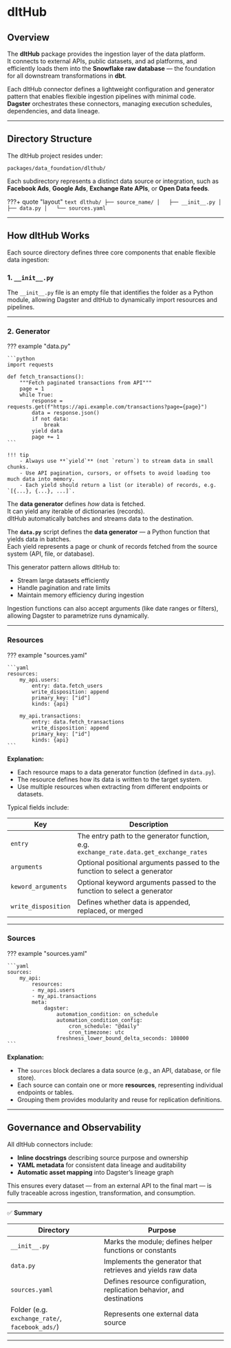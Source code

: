 # dltHub

## Overview

The **dltHub** package provides the ingestion layer of the data platform.  
It connects to external APIs, public datasets, and ad platforms, and efficiently loads them into the **Snowflake raw database** — the foundation for all downstream transformations in **dbt**.

Each dltHub connector defines a lightweight configuration and generator pattern that enables flexible ingestion pipelines with minimal code.  
**Dagster** orchestrates these connectors, managing execution schedules, dependencies, and data lineage.

---

## Directory Structure

The dltHub project resides under:

```
packages/data_foundation/dlthub/
```

Each subdirectory represents a distinct data source or integration, such as **Facebook Ads**, **Google Ads**, **Exchange Rate APIs**, or **Open Data feeds**.


???+ quote "layout"
      ``` text
      dlthub/
      ├── source_name/
      │   ├── __init__.py
      │   ├── data.py
      │   └── sources.yaml
      ```

---

## How dltHub Works

Each source directory defines three core components that enable flexible data ingestion:

### 1. `__init__.py`

The `__init__.py` file is an empty file that identifies the folder as a Python module,
allowing Dagster and dltHub to dynamically import resources and pipelines.

---


### 2. Generator
??? example "data.py"

    ```python
    import requests

    def fetch_transactions():
        """Fetch paginated transactions from API"""
        page = 1
        while True:
            response = requests.get(f"https://api.example.com/transactions?page={page}")
            data = response.json()
            if not data:
                break
            yield data
            page += 1
    ```

    !!! tip
        - Always use **`yield`** (not `return`) to stream data in small chunks.  
        - Use API pagination, cursors, or offsets to avoid loading too much data into memory.  
        - Each yield should return a list (or iterable) of records, e.g. `[{...}, {...}, ...]`.

The **data generator** defines *how* data is fetched.  
It can yield any iterable of dictionaries (records).  
dltHub automatically batches and streams data to the destination.

The **`data.py`** script defines the **data generator** — a Python function that yields data in batches.  
Each yield represents a page or chunk of records fetched from the source system (API, file, or database).

This generator pattern allows dltHub to:
- Stream large datasets efficiently  
- Handle pagination and rate limits  
- Maintain memory efficiency during ingestion  

Ingestion functions can also accept arguments (like date ranges or filters), allowing Dagster to parametrize runs dynamically.

---

### Resources
??? example "sources.yaml"

    ```yaml
    resources:
        my_api.users:
            entry: data.fetch_users
            write_disposition: append
            primary_key: ["id"]
            kinds: {api}

        my_api.transactions:
            entry: data.fetch_transactions
            write_disposition: append
            primary_key: ["id"]
            kinds: {api}
    ```

**Explanation:**
- Each resource maps to a data generator function (defined in `data.py`).
- The resource defines how its data is written to the target system.
- Use multiple resources when extracting from different endpoints or datasets.

Typical fields include:

| Key | Description |
| ---- | ------------ |
| `entry` | The entry path to the generator function, e.g. `exchange_rate.data.get_exchange_rates` |
| `arguments` | Optional positional arguments passed to the function to select a generator |
| `keword_arguments` | Optional keyword arguments passed to the function to select a generator |
| `write_disposition` | Defines whether data is appended, replaced, or merged |

---

### Sources

??? example "sources.yaml"

    ```yaml
    sources:
        my_api:
            resources:
            - my_api.users
            - my_api.transactions
            meta:
                dagster:
                    automation_condition: on_schedule
                    automation_condition_config:
                        cron_schedule: "@daily"
                        cron_timezone: utc
                    freshness_lower_bound_delta_seconds: 108000
    ```

**Explanation:**
- The `sources` block declares a data source (e.g., an API, database, or file store).
- Each source can contain one or more **resources**, representing individual endpoints or tables.
- Grouping them provides modularity and reuse for replication definitions.

---

## Governance and Observability

All dltHub connectors include:
- **Inline docstrings** describing source purpose and ownership  
- **YAML metadata** for consistent data lineage and auditability  
- **Automatic asset mapping** into Dagster’s lineage graph  

This ensures every dataset — from an external API to the final mart — is fully traceable across ingestion, transformation, and consumption.

---

✅ **Summary**

| Directory | Purpose |
| ---------- | -------- |
| `__init__.py` | Marks the module; defines helper functions or constants |
| `data.py` | Implements the generator that retrieves and yields raw data |
| `sources.yaml` | Defines resource configuration, replication behavior, and destinations |
| Folder (e.g. `exchange_rate/`, `facebook_ads/`) | Represents one external data source |

---
